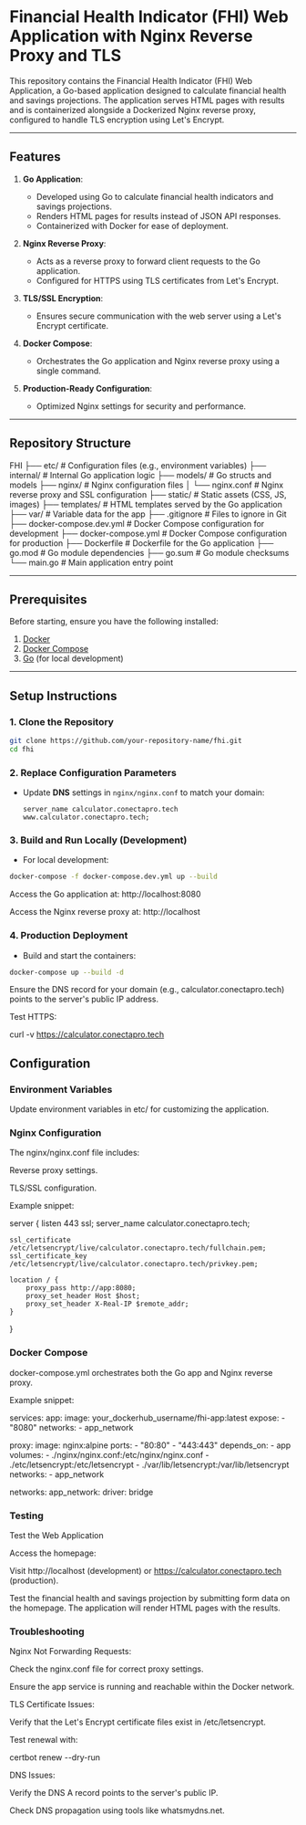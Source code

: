 # Financial Health Indicator (FHI) Web Application with Nginx Reverse Proxy and TLS

This repository contains the Financial Health Indicator (FHI) Web Application, a Go-based application designed to calculate financial health and savings projections. The application serves HTML pages with results and is containerized alongside a Dockerized Nginx reverse proxy, configured to handle TLS encryption using Let's Encrypt.

---

## Features

1. **Go Application**:
   - Developed using Go to calculate financial health indicators and savings projections.
   - Renders HTML pages for results instead of JSON API responses.
   - Containerized with Docker for ease of deployment.

2. **Nginx Reverse Proxy**:
   - Acts as a reverse proxy to forward client requests to the Go application.
   - Configured for HTTPS using TLS certificates from Let's Encrypt.

3. **TLS/SSL Encryption**:
   - Ensures secure communication with the web server using a Let's Encrypt certificate.

4. **Docker Compose**:
   - Orchestrates the Go application and Nginx reverse proxy using a single command.

5. **Production-Ready Configuration**:
   - Optimized Nginx settings for security and performance.

---

## Repository Structure

FHI
├── etc/                 # Configuration files (e.g., environment variables)
├── internal/            # Internal Go application logic
├── models/              # Go structs and models
├── nginx/               # Nginx configuration files
│   └── nginx.conf       # Nginx reverse proxy and SSL configuration
├── static/              # Static assets (CSS, JS, images)
├── templates/           # HTML templates served by the Go application
├── var/                 # Variable data for the app
├── .gitignore           # Files to ignore in Git
├── docker-compose.dev.yml # Docker Compose configuration for development
├── docker-compose.yml   # Docker Compose configuration for production
├── Dockerfile           # Dockerfile for the Go application
├── go.mod               # Go module dependencies
├── go.sum               # Go module checksums
└── main.go              # Main application entry point

---

## Prerequisites

Before starting, ensure you have the following installed:

1. [Docker](https://www.docker.com/)
2. [Docker Compose](https://docs.docker.com/compose/)
3. [Go](https://golang.org/) (for local development)

---

## Setup Instructions

### 1. Clone the Repository

```bash
git clone https://github.com/your-repository-name/fhi.git
cd fhi 
```


### 2. Replace Configuration Parameters

- Update **DNS** settings in `nginx/nginx.conf` to match your domain:

  ```nginx
  server_name calculator.conectapro.tech www.calculator.conectapro.tech;
  ```

### 3. Build and Run Locally (Development)

- For local development:

```bash
docker-compose -f docker-compose.dev.yml up --build
```

Access the Go application at: http://localhost:8080

Access the Nginx reverse proxy at: http://localhost

### 4. Production Deployment

- Build and start the containers:

```bash
docker-compose up --build -d
```

Ensure the DNS record for your domain (e.g., calculator.conectapro.tech) points to the server's public IP address.

Test HTTPS:

curl -v https://calculator.conectapro.tech

## Configuration

### Environment Variables

Update environment variables in etc/ for customizing the application.

### Nginx Configuration

The nginx/nginx.conf file includes:

Reverse proxy settings.

TLS/SSL configuration.

Example snippet:

server {
    listen 443 ssl;
    server_name calculator.conectapro.tech;

    ssl_certificate /etc/letsencrypt/live/calculator.conectapro.tech/fullchain.pem;
    ssl_certificate_key /etc/letsencrypt/live/calculator.conectapro.tech/privkey.pem;

    location / {
        proxy_pass http://app:8080;
        proxy_set_header Host $host;
        proxy_set_header X-Real-IP $remote_addr;
    }
}

### Docker Compose

docker-compose.yml orchestrates both the Go app and Nginx reverse proxy.

Example snippet:

services:
  app:
    image: your_dockerhub_username/fhi-app:latest
    expose:
      - "8080"
    networks:
      - app_network

  proxy:
    image: nginx:alpine
    ports:
      - "80:80"
      - "443:443"
    depends_on:
      - app
    volumes:
      - ./nginx/nginx.conf:/etc/nginx/nginx.conf
      - ./etc/letsencrypt:/etc/letsencrypt
      - ./var/lib/letsencrypt:/var/lib/letsencrypt
    networks:
      - app_network

networks:
  app_network:
    driver: bridge

### Testing

Test the Web Application

Access the homepage:

Visit http://localhost (development) or https://calculator.conectapro.tech (production).

Test the financial health and savings projection by submitting form data on the homepage. The application will render HTML pages with the results.

### Troubleshooting

Nginx Not Forwarding Requests:

Check the nginx.conf file for correct proxy settings.

Ensure the app service is running and reachable within the Docker network.

TLS Certificate Issues:

Verify that the Let's Encrypt certificate files exist in /etc/letsencrypt.

Test renewal with:

certbot renew --dry-run

DNS Issues:

Verify the DNS A record points to the server's public IP.

Check DNS propagation using tools like whatsmydns.net.

